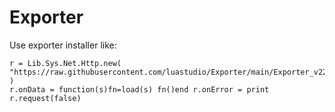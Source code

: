 # Exporter

Use exporter installer like:
```
r = Lib.Sys.Net.Http.new( "https://raw.githubusercontent.com/luastudio/Exporter/main/Exporter_v22_0_installer.lua" )
r.onData = function(s)fn=load(s) fn()end r.onError = print r.request(false)
```

